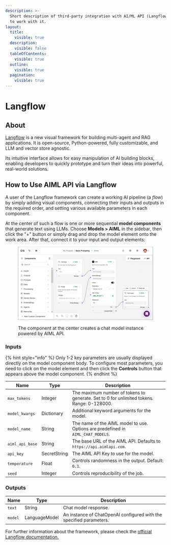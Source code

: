 ```yaml
---
description: >-
  Short description of third-party integration with AI/ML API (Langflow) and how
  to work with it.
layout:
  title:
    visible: true
  description:
    visible: false
  tableOfContents:
    visible: true
  outline:
    visible: true
  pagination:
    visible: true
---
```


# Langflow

## About

[Langflow](https://www.langflow.org/) is a new visual framework for building multi-agent and RAG applications. It is open-source, Python-powered, fully customizable, and LLM and vector store agnostic.

Its intuitive interface allows for easy manipulation of AI building blocks, enabling developers to quickly prototype and turn their ideas into powerful, real-world solutions.

## How to Use AIML API via Langflow

A user of the Langflow framework can create a working AI pipeline (a _flow_) by simply adding visual components, connecting their inputs and outputs in the required order, and setting various available parameters in each component.&#x20;

At the center of such a flow is one or more sequential **model components** that generate text using LLMs. Choose **Models > AIML** in the sidebar, then click the "+" button or simply drag and drop the model element onto the work area. After that, connect it to your input and output elements:

<figure><img src="../.gitbook/assets/langflow aimlapi flow.png" alt=""><figcaption><p>The component at the center creates a chat model instance powered by AIML API.</p></figcaption></figure>

### Inputs <a href="#inputs" id="inputs"></a>

{% hint style="info" %}
Only 1-2 key parameters are usually displayed directly on the model component body. To configure most parameters, you need to click on the model element and then click the **Controls** button that appears above the model component.
{% endhint %}

| Name            | Type         | Description                                                                               |
| --------------- | ------------ | ----------------------------------------------------------------------------------------- |
| `max_tokens`    | Integer      | The maximum number of tokens to generate. Set to 0 for unlimited tokens. Range: 0-128000. |
| `model_kwargs`  | Dictionary   | Additional keyword arguments for the model.                                               |
| `model_name`    | String       | The name of the AIML model to use. Options are predefined in `AIML_CHAT_MODELS`.          |
| `aiml_api_base` | String       | The base URL of the AIML API. Defaults to `https://api.aimlapi.com`.                      |
| `api_key`       | SecretString | The AIML API Key to use for the model.                                                    |
| `temperature`   | Float        | Controls randomness in the output. Default: `0.1`.                                        |
| `seed`          | Integer      | Controls reproducibility of the job.                                                      |

### Outputs <a href="#outputs" id="outputs"></a>

| Name    | Type          | Description                                                         |
| ------- | ------------- | ------------------------------------------------------------------- |
| `text`  | String        | Chat model response.                                                |
| `model` | LanguageModel | An instance of ChatOpenAI configured with the specified parameters. |

For further information about the framework, please check the [official Langflow documentation.](../quickstart/supported-sdks.md)
